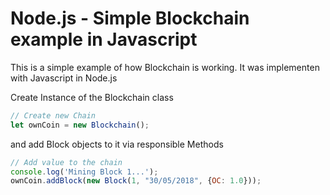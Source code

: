 # Node.js - Simple Blockchain example in Javascript

This is a simple example of how Blockchain is working.
It was implementen with Javascript in Node.js

Create Instance of the Blockchain class

```javascript
// Create new Chain
let ownCoin = new Blockchain();
```
and add Block objects to it via responsible Methods

```javascript
// Add value to the chain
console.log('Mining Block 1...');
ownCoin.addBlock(new Block(1, "30/05/2018", {OC: 1.0}));
```
